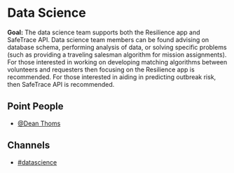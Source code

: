 # Data Science

**Goal:** The data science team supports both the Resilience app and SafeTrace API. Data science team members can be found advising on database schema, performing analysis of data, or solving specific problems \(such as providing a traveling salesman algorithm for mission assignments\). For those interested in working on developing matching algorithms between volunteers and requesters then focusing on the Resilience app is recommended. For those interested in aiding in predicting outbreak risk, then SafeTrace API is recommended.

## **Point People**

* [@Dean Thoms](https://mutualaidworld.slack.com/team/U010CE8MM2Q)

## **Channels**

* [\#datascience](https://mutualaidworld.slack.com/archives/C010119FREV)

